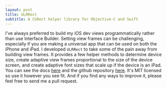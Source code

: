 ```yaml
---
layout: post
title: ULRRect
subtitle: A CGRect helper library for Objective-C and Swift
---
```


I've always preferred to build my iOS dev views programmatically rather than use Interface Builder. Setting view frames can be challenging, especially if you are making a universal app that can be used on both the iPhone and iPad. I developed `ULRRect` to take some of the pain away from building view frames. It provides a few helper methods to determine device size, create adaptive view frames proportional to the size of the device screen, and create adaptive font sizes that scale up if the device is an iPad. You can see the docs [here](https://jasondwyer.github.io/ulrrect) and the github repository [here](https://github.com/jasondwyer/ulrrect). It's MIT licensed so use it however you see fit. And if you find any ways to improve it, please feel free to send me a pull request.
